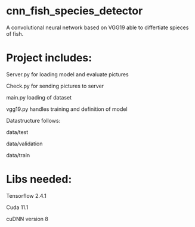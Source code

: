 # cnn_fish_species_detector

A convolutional neural network based on VGG19 able to differtiate spieces of fish.

# Project includes:

Server.py for loading model and evaluate pictures

Check.py for sending pictures to server

main.py loading of dataset

vgg19.py handles training and definition of model

Datastructure follows:

data/test

data/validation

data/train

# Libs needed:

Tensorflow 2.4.1

Cuda 11.1

cuDNN version 8
